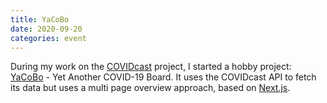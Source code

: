 ```yaml
---
title: YaCoBo
date: 2020-09-20
categories: event
---
```


During my work on the [COVIDcast](https://delphi.cmu.edu/covidcast) project, I started a hobby project: [YaCoBo](https://yacobo.vercel.app) - Yet Another COVID-19 Board. It uses the COVIDcast API to fetch its data but uses a multi page overview approach, based on [Next.js](https://nextjs.org).
